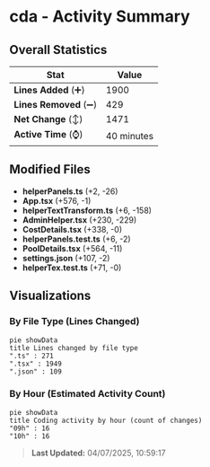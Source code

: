 # cda - Activity Summary 

## Overall Statistics

| Stat                   | Value                                                             |
| ---------------------- | ----------------------------------------------------------------- |
| **Lines Added** (➕)   | 1900                                          |
| **Lines Removed** (➖) | 429                                        |
| **Net Change** (↕)    | 1471                |
| **Active Time** (⌚)   | 40 minutes |


## Modified Files
- **helperPanels.ts** (+2, -26)
- **App.tsx** (+576, -1)
- **helperTextTransform.ts** (+6, -158)
- **AdminHelper.tsx** (+230, -229)
- **CostDetails.tsx** (+338, -0)
- **helperPanels.test.ts** (+6, -2)
- **PoolDetails.tsx** (+564, -11)
- **settings.json** (+107, -2)
- **helperTex.test.ts** (+71, -0)

## Visualizations

### By File Type (Lines Changed)

```mermaid
pie showData
title Lines changed by file type
".ts" : 271
".tsx" : 1949
".json" : 109
```

### By Hour (Estimated Activity Count)

```mermaid
pie showData
title Coding activity by hour (count of changes)
"09h" : 16
"10h" : 16
```


> **Last Updated:** 04/07/2025, 10:59:17